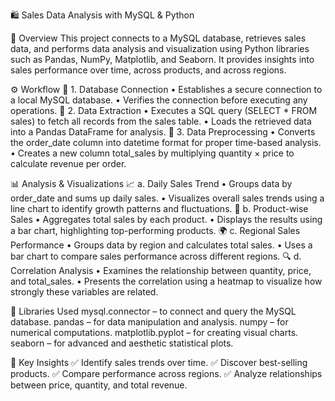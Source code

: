 🛍️ Sales Data Analysis with MySQL & Python

📌 Overview
This project connects to a MySQL database, retrieves sales data, and performs data analysis and visualization using Python libraries such as Pandas, NumPy, Matplotlib, and Seaborn.
It provides insights into sales performance over time, across products, and across regions.

⚙️ Workflow
🔹 1. Database Connection
    • Establishes a secure connection to a local MySQL database.
    • Verifies the connection before executing any operations.
🔹 2. Data Extraction
    • Executes a SQL query (SELECT * FROM sales) to fetch all records from the sales table.
    • Loads the retrieved data into a Pandas DataFrame for analysis.
🔹 3. Data Preprocessing
    • Converts the order_date column into datetime format for proper time-based analysis.
    • Creates a new column total_sales by multiplying quantity × price to calculate revenue per order.

📊 Analysis & Visualizations
📈 a. Daily Sales Trend
    • Groups data by order_date and sums up daily sales.
    • Visualizes overall sales trends using a line chart to identify growth patterns and fluctuations.
🧾 b. Product-wise Sales
    • Aggregates total sales by each product.
    • Displays the results using a bar chart, highlighting top-performing products.
🌍 c. Regional Sales Performance
    • Groups data by region and calculates total sales.
    • Uses a bar chart to compare sales performance across different regions.
🔍 d. Correlation Analysis
    • Examines the relationship between quantity, price, and total_sales.
    • Presents the correlation using a heatmap to visualize how strongly these variables are related.

🧩 Libraries Used
mysql.connector – to connect and query the MySQL database.
pandas – for data manipulation and analysis.
numpy – for numerical computations.
matplotlib.pyplot – for creating visual charts.
seaborn – for advanced and aesthetic statistical plots.

🎯 Key Insights
✅ Identify sales trends over time.
✅ Discover best-selling products.
✅ Compare performance across regions.
✅ Analyze relationships between price, quantity, and total revenue.

